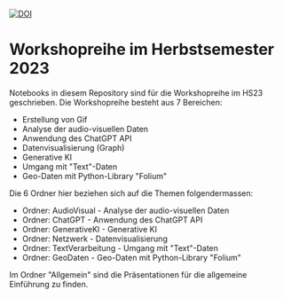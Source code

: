 [![DOI](https://zenodo.org/badge/605625572.svg)](https://zenodo.org/doi/10.5281/zenodo.10021641)

# Workshopreihe im Herbstsemester 2023

Notebooks in diesem Repository sind für die Workshopreihe im HS23 geschrieben. 
Die Workshopreihe besteht aus 7 Bereichen:
- Erstellung von Gif
- Analyse der audio-visuellen Daten
- Anwendung des ChatGPT API
- Datenvisualisierung (Graph)
- Generative KI
- Umgang mit "Text"-Daten
- Geo-Daten mit Python-Library "Folium"

Die 6 Ordner hier beziehen sich auf die Themen folgendermassen:

- Ordner: AudioVisual - Analyse der audio-visuellen Daten
- Ordner: ChatGPT - Anwendung des ChatGPT API
- Ordner: GenerativeKI - Generative KI
- Ordner: Netzwerk - Datenvisualisierung
- Ordner: TextVerarbeitung - Umgang mit "Text"-Daten
- Ordner: GeoDaten - Geo-Daten mit Python-Library "Folium"

Im Ordner "Allgemein" sind die Präsentationen für die allgemeine Einführung zu finden.



